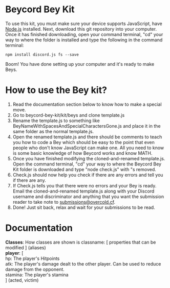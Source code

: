 # Beycord Bey Kit

To use this kit, you must make sure your device supports JavaScript, have [Node.js](https://nodejs.org/en/) installed. Next, download this git repository into your computer. Once it has finished downloading, open your command terminal, "cd" your way to where the folder is installed and type the following in the command terminal:
```
npm install discord.js fs --save
```
Boom! You have done setting up your computer and it's ready to make Beys.

# How to use the Bey kit?
1) Read the documentation section below to know how to make a special move.
2) Go to beycord-bey-kit/kit/beys and clone template.js
3) Rename the template.js to something like BeyNameWithSpacesAndSpecialCharactersGone.js and place it in the same folder as the normal template.js.
4) Open the renamed template.js and there should be comments to teach you how to code a Bey which should be easy to the point that even people who don't know JavaScript can make one. All you need to know is some basic knowledge of how Beycord works and know MATH.
5) Once you have finished modifying the cloned-and-renamed template.js. Open the command terminal, "cd" your way to where the Beycord Bey Kit folder is downloaded and type "node check.js" with "s removed.
6) Check.js should now help you check if there are any errors and tell you if there are any.
7) If Check.js tells you that there were no errors and your Bey is ready. Email the cloned-and-renamed template.js along with your Discord username and discriminator and anything that you want the submission reader to take note to submissions@overcold.cf.
8) Done! Just sit back, relax and wait for your submissions to be read.

# Documentation
__**Classes**__:
How classes are shown is classname: [ properties that can be modified ] (aliases)  
**player**: [  
             hp: The player's Hitpoints  
             atk: The player's damage dealt to the other player. Can be used to reduce damage from the opponent.  
             stamina: The player's stamina  
            ] (acted, victim)  
